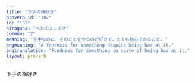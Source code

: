 ```yaml
---
title: "下手の横好き"
proverb_id: "102"
id: "102"
hiragana: "へたのよこずき"
common: "2"
meaning: "下手なのに、そのことをやるのが好きで、とても熱心であること。"
engmeaning: "A fondness for something despite being bad at it."
engtranslation: "Fondness for something in spite of being bad at it."
layout: proverb
---
```


下手の横好き
